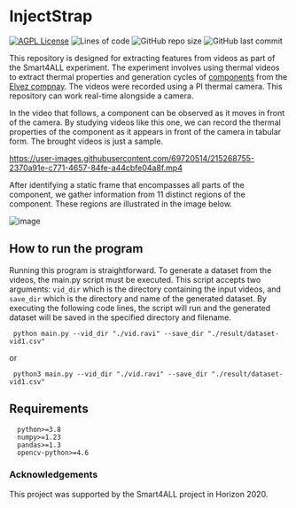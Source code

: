 # InjectStrap
[![AGPL License](https://img.shields.io/badge/license-AGPL-blue.svg)](http://www.gnu.org/licenses/agpl-3.0)
![Lines of code](https://img.shields.io/tokei/lines/github/ithermai/InjectStrap)
![GitHub repo size](https://img.shields.io/github/repo-size/ithermai/InjectStrap)
![GitHub last commit](https://img.shields.io/github/last-commit/ithermai/InjectStrap)

This repository is designed for extracting features from videos as part of the Smart4ALL experiment. The experiment involves using thermal videos to extract thermal properties and generation cycles of [components](https://elvez.si/METALLISED-COMPONENTS/) from the [Elvez compnay](https://elvez.si/). The videos were recorded using a PI thermal camera. This repository can work real-time alongside a camera. 

In the video that follows, a component can be observed as it moves in front of the camera. By studying videos like this one, we can record the thermal properties of the component as it appears in front of the camera in tabular form. The brought videos is just a sample. 



https://user-images.githubusercontent.com/69720514/215268755-2370a91e-c771-4657-84fe-a44cbfe04a8f.mp4

After identifying a static frame that encompasses all parts of the component, we gather information from 11 distinct regions of the component. These regions are illustrated in the image below.

![image](https://user-images.githubusercontent.com/69720514/215269316-5e85b14d-95d6-407d-8e7d-6126b74ae18b.jpg)

## How to run the program
Running this program is straightforward. To generate a dataset from the videos, the main.py script must be executed. This script accepts two arguments: `vid_dir` which is the directory containing the input videos, and `save_dir` which is the directory and name of the generated dataset. By executing the following code lines, the script will run and the generated dataset will be saved in the specified directory and filename.

```shell
 python main.py --vid_dir "./vid.ravi" --save_dir "./result/dataset-vid1.csv"
```
or
```shell
 python3 main.py --vid_dir "./vid.ravi" --save_dir "./result/dataset-vid1.csv"
```

## Requirements
```shell
  python>=3.8
  numpy>=1.23
  pandas>=1.3
  opencv-python>=4.6
```

### Acknowledgements
This project was supported by the Smart4ALL project in Horizon 2020. 
